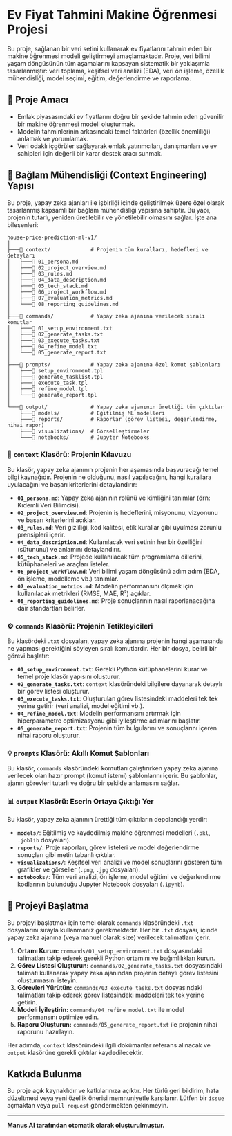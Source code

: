 # Ev Fiyat Tahmini Makine Öğrenmesi Projesi

Bu proje, sağlanan bir veri setini kullanarak ev fiyatlarını tahmin eden bir makine öğrenmesi modeli geliştirmeyi amaçlamaktadır. Proje, veri bilimi yaşam döngüsünün tüm aşamalarını kapsayan sistematik bir yaklaşımla tasarlanmıştır: veri toplama, keşifsel veri analizi (EDA), veri ön işleme, özellik mühendisliği, model seçimi, eğitim, değerlendirme ve raporlama.

## 🚀 Proje Amacı

*   Emlak piyasasındaki ev fiyatlarını doğru bir şekilde tahmin eden güvenilir bir makine öğrenmesi modeli oluşturmak.
*   Modelin tahminlerinin arkasındaki temel faktörleri (özellik önemliliği) anlamak ve yorumlamak.
*   Veri odaklı içgörüler sağlayarak emlak yatırımcıları, danışmanları ve ev sahipleri için değerli bir karar destek aracı sunmak.

## 🧠 Bağlam Mühendisliği (Context Engineering) Yapısı

Bu proje, yapay zeka ajanları ile işbirliği içinde geliştirilmek üzere özel olarak tasarlanmış kapsamlı bir bağlam mühendisliği yapısına sahiptir. Bu yapı, projenin tutarlı, yeniden üretilebilir ve yönetilebilir olmasını sağlar. İşte ana bileşenleri:

```
house-price-prediction-ml-v1/
│
├───📁 context/             # Projenin tüm kuralları, hedefleri ve detayları
│   ├───📄 01_persona.md
│   ├───📄 02_project_overview.md
│   ├───📄 03_rules.md
│   ├───📄 04_data_description.md
│   ├───📄 05_tech_stack.md
│   ├───📄 06_project_workflow.md
│   ├───📄 07_evaluation_metrics.md
│   └───📄 08_reporting_guidelines.md
│
├───📁 commands/            # Yapay zeka ajanına verilecek sıralı komutlar
│   ├───📄 01_setup_environment.txt
│   ├───📄 02_generate_tasks.txt
│   ├───📄 03_execute_tasks.txt
│   ├───📄 04_refine_model.txt
│   └───📄 05_generate_report.txt
│
├───📁 prompts/             # Yapay zeka ajanına özel komut şablonları
│   ├───📄 setup_environment.tpl
│   ├───📄 generate_tasklist.tpl
│   ├───📄 execute_task.tpl
│   ├───📄 refine_model.tpl
│   └───📄 generate_report.tpl
│
└───📁 output/              # Yapay zeka ajanının ürettiği tüm çıktılar
    ├───📁 models/          # Eğitilmiş ML modelleri
    ├───📁 reports/         # Raporlar (görev listesi, değerlendirme, nihai rapor)
    ├───📁 visualizations/  # Görselleştirmeler
    └───📁 notebooks/       # Jupyter Notebooks
```

### 📂 `context` Klasörü: Projenin Kılavuzu

Bu klasör, yapay zeka ajanının projenin her aşamasında başvuracağı temel bilgi kaynağıdır. Projenin ne olduğunu, nasıl yapılacağını, hangi kurallara uyulacağını ve başarı kriterlerini detaylandırır:

*   **`01_persona.md`**: Yapay zeka ajanının rolünü ve kimliğini tanımlar (örn: Kıdemli Veri Bilimcisi).
*   **`02_project_overview.md`**: Projenin iş hedeflerini, misyonunu, vizyonunu ve başarı kriterlerini açıklar.
*   **`03_rules.md`**: Veri gizliliği, kod kalitesi, etik kurallar gibi uyulması zorunlu prensipleri içerir.
*   **`04_data_description.md`**: Kullanılacak veri setinin her bir özelliğini (sütununu) ve anlamını detaylandırır.
*   **`05_tech_stack.md`**: Projede kullanılacak tüm programlama dillerini, kütüphaneleri ve araçları listeler.
*   **`06_project_workflow.md`**: Veri bilimi yaşam döngüsünü adım adım (EDA, ön işleme, modelleme vb.) tanımlar.
*   **`07_evaluation_metrics.md`**: Modelin performansını ölçmek için kullanılacak metrikleri (RMSE, MAE, R²) açıklar.
*   **`08_reporting_guidelines.md`**: Proje sonuçlarının nasıl raporlanacağına dair standartları belirler.

### ⚙️ `commands` Klasörü: Projenin Tetikleyicileri

Bu klasördeki `.txt` dosyaları, yapay zeka ajanına projenin hangi aşamasında ne yapması gerektiğini söyleyen sıralı komutlardır. Her bir dosya, belirli bir görevi başlatır:

*   **`01_setup_environment.txt`**: Gerekli Python kütüphanelerini kurar ve temel proje klasör yapısını oluşturur.
*   **`02_generate_tasks.txt`**: `context` klasöründeki bilgilere dayanarak detaylı bir görev listesi oluşturur.
*   **`03_execute_tasks.txt`**: Oluşturulan görev listesindeki maddeleri tek tek yerine getirir (veri analizi, model eğitimi vb.).
*   **`04_refine_model.txt`**: Modelin performansını artırmak için hiperparametre optimizasyonu gibi iyileştirme adımlarını başlatır.
*   **`05_generate_report.txt`**: Projenin tüm bulgularını ve sonuçlarını içeren nihai raporu oluşturur.

### 💡 `prompts` Klasörü: Akıllı Komut Şablonları

Bu klasör, `commands` klasöründeki komutları çalıştırırken yapay zeka ajanına verilecek olan hazır prompt (komut istemi) şablonlarını içerir. Bu şablonlar, ajanın görevleri tutarlı ve doğru bir şekilde anlamasını sağlar.

### 📊 `output` Klasörü: Eserin Ortaya Çıktığı Yer

Bu klasör, yapay zeka ajanının ürettiği tüm çıktıların depolandığı yerdir:

*   **`models/`**: Eğitilmiş ve kaydedilmiş makine öğrenmesi modelleri (`.pkl`, `.joblib` dosyaları).
*   **`reports/`**: Proje raporları, görev listeleri ve model değerlendirme sonuçları gibi metin tabanlı çıktılar.
*   **`visualizations/`**: Keşifsel veri analizi ve model sonuçlarını gösteren tüm grafikler ve görseller (`.png`, `.jpg` dosyaları).
*   **`notebooks/`**: Tüm veri analizi, ön işleme, model eğitimi ve değerlendirme kodlarının bulunduğu Jupyter Notebook dosyaları (`.ipynb`).

## 🚀 Projeyi Başlatma

Bu projeyi başlatmak için temel olarak `commands` klasöründeki `.txt` dosyalarını sırayla kullanmanız gerekmektedir. Her bir `.txt` dosyası, içinde yapay zeka ajanına (veya manuel olarak size) verilecek talimatları içerir.

1.  **Ortamı Kurun:** `commands/01_setup_environment.txt` dosyasındaki talimatları takip ederek gerekli Python ortamını ve bağımlılıkları kurun.
2.  **Görev Listesi Oluşturun:** `commands/02_generate_tasks.txt` dosyasındaki talimatı kullanarak yapay zeka ajanından projenin detaylı görev listesini oluşturmasını isteyin.
3.  **Görevleri Yürütün:** `commands/03_execute_tasks.txt` dosyasındaki talimatları takip ederek görev listesindeki maddeleri tek tek yerine getirin.
4.  **Modeli İyileştirin:** `commands/04_refine_model.txt` ile model performansını optimize edin.
5.  **Raporu Oluşturun:** `commands/05_generate_report.txt` ile projenin nihai raporunu hazırlayın.

Her adımda, `context` klasöründeki ilgili dokümanlar referans alınacak ve `output` klasörüne gerekli çıktılar kaydedilecektir.

## Katkıda Bulunma

Bu proje açık kaynaklıdır ve katkılarınıza açıktır. Her türlü geri bildirim, hata düzeltmesi veya yeni özellik önerisi memnuniyetle karşılanır. Lütfen bir `issue` açmaktan veya `pull request` göndermekten çekinmeyin.

---

**Manus AI tarafından otomatik olarak oluşturulmuştur.**

